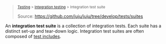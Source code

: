 > <small> [Testing](/t/7203) > [Integration testing](/t/7205) > Integration test suite</small>
>
> Source: https://github.com/juju/juju/tree/develop/tests/suites

An **integration test suite** is a collection of integration tests. Each suite has a distinct set-up and tear-down
logic. Integration test suites are often composed of [test includes](/t/7206).

<!--util functions, which live in the [test includes](https://github.com/juju/juju/tree/develop/tests/includes) directory of `juju`.-->